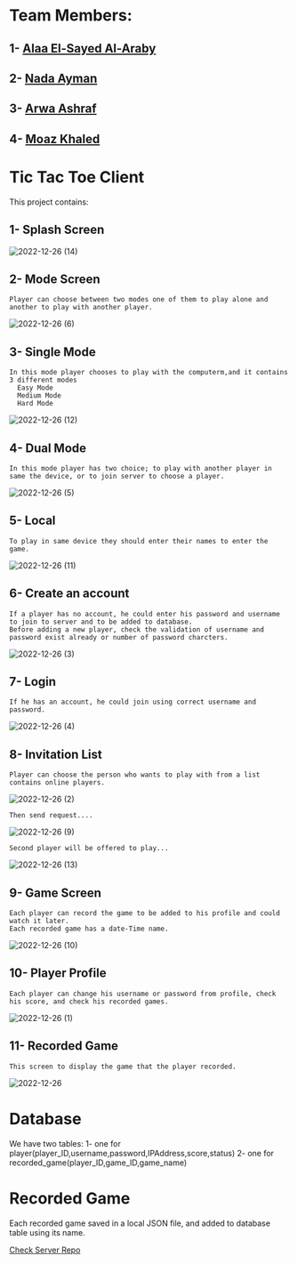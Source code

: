 # Team Members:
  ## 1- [Alaa El-Sayed Al-Araby](https://github.com/alaagawish)
  ## 2- [Nada Ayman](https://github.com/nada-99)
  ## 3- [Arwa Ashraf](https://github.com/Arwa-Ashraf98)
  ## 4- [Moaz Khaled](https://github.com/moazkhaleed)


# Tic Tac Toe Client

This project contains:
  ## 1- Splash Screen
  ![2022-12-26 (14)](https://user-images.githubusercontent.com/53160167/209555972-8cadb51e-6972-4243-a2b0-2eaed5b72444.png)
  
  ## 2- Mode Screen 
    Player can choose between two modes one of them to play alone and another to play with another player.
![2022-12-26 (6)](https://user-images.githubusercontent.com/53160167/209556078-eeb88971-5782-496e-ab88-4e65176fb169.png)

  ## 3- Single Mode
    In this mode player chooses to play with the computerm,and it contains 3 different modes 
      Easy Mode
      Medium Mode
      Hard Mode
     
![2022-12-26 (12)](https://user-images.githubusercontent.com/53160167/209556288-181b5154-9dd0-4891-924f-eeae41ce4722.png)

  ## 4- Dual Mode
    In this mode player has two choice; to play with another player in same the device, or to join server to choose a player.
    
![2022-12-26 (5)](https://user-images.githubusercontent.com/53160167/209556485-e0df3224-b806-4b1d-9f0d-12293a33bc3f.png)

  ## 5- Local 
    To play in same device they should enter their names to enter the game.
    
![2022-12-26 (11)](https://user-images.githubusercontent.com/53160167/209556625-7788bc14-c824-48d3-b96d-800bfae707a7.png)

  ## 6- Create an account 
    If a player has no account, he could enter his password and username to join to server and to be added to database.
    Before adding a new player, check the validation of username and password exist already or number of password charcters.
  
![2022-12-26 (3)](https://user-images.githubusercontent.com/53160167/209556735-e73e5243-bb66-4792-968e-d95a4d811e4d.png)

  ## 7- Login
    If he has an account, he could join using correct username and password.
  
![2022-12-26 (4)](https://user-images.githubusercontent.com/53160167/209556731-63a50d18-3bf5-40ed-bc8c-66e3cd0bea22.png)


  ## 8- Invitation List 
    Player can choose the person who wants to play with from a list contains online players.
    
![2022-12-26 (2)](https://user-images.githubusercontent.com/53160167/209557191-4009ccbe-2392-45aa-9153-67ac10777120.png)
    
    Then send request....
    
![2022-12-26 (9)](https://user-images.githubusercontent.com/53160167/209557337-fcdb7743-df2a-4e2f-bec8-0f5a21445657.png)


    Second player will be offered to play...
    
![2022-12-26 (13)](https://user-images.githubusercontent.com/53160167/209558671-fafd17fd-d22b-48b7-9d77-34b970712bb8.png)



  ## 9- Game Screen
    Each player can record the game to be added to his profile and could watch it later.
    Each recorded game has a date-Time name.
    
 ![2022-12-26 (10)](https://user-images.githubusercontent.com/53160167/209557341-8da6dd47-c99c-45fe-b40f-5ef326991f4d.png)


  ## 10- Player Profile 
    Each player can change his username or password from profile, check his score, and check his recorded games.

![2022-12-26 (1)](https://user-images.githubusercontent.com/53160167/209557331-bdbbe0cc-94e3-4e66-b8c9-89d24c29f5a6.png)

  ## 11- Recorded Game
    This screen to display the game that the player recorded.
  
![2022-12-26](https://user-images.githubusercontent.com/53160167/209557356-89469705-9fb5-4352-9faa-32d13337537c.png)


# Database
We have two tables:
1- one for player(player_ID,username,password,IPAddress,score,status)
2- one for recorded_game(player_ID,game_ID,game_name)
  
# Recorded Game
Each recorded game saved in a local JSON file, and added to database table using its name. 


[Check Server Repo](https://github.com/alaagawish/TicTacToe-Server)
